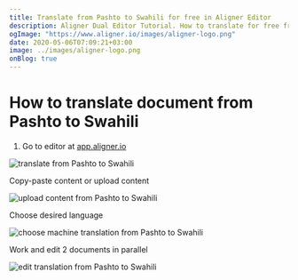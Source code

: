 ```yaml
---
title: Translate from Pashto to Swahili for free in Aligner Editor
description: Aligner Dual Editor Tutorial. How to translate for free from Pashto to Swahili. Aligner is multilingual document management platform. 
ogImage: "https://www.aligner.io/images/aligner-logo.png"
date: 2020-05-06T07:09:21+03:00
image: ../images/aligner-logo.png
onBlog: true
---
```


# How to translate document from Pashto to Swahili

1. Go to editor at [app.aligner.io](https://app.aligner.io "Aligner App web page")

![translate from Pashto to Swahili](../aligner-blank-editor.png "translate from Pashto to Swahili")

Copy-paste content or upload content

![upload content from Pashto to Swahili](../aligner-uploaded-document.png "upload content from Pashto to Swahili")

Choose desired language

![choose machine translation from Pashto to Swahili](../aligner-language-dropdown.png "choose machine translation from Pashto to Swahili")

Work and edit 2 documents in parallel

![edit translation from Pashto to Swahili](../aligner-double-sitded-editor.png "edit translation from Pashto to Swahili")

